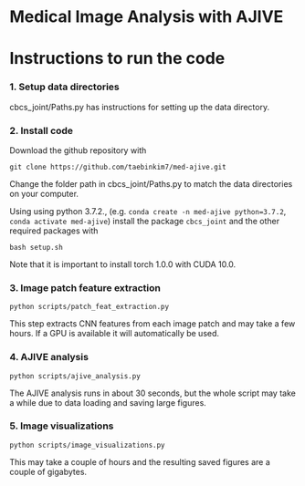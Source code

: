 # Medical Image Analysis with AJIVE

# Instructions to run the code

### 1. Setup data directories

cbcs_joint/Paths.py has instructions for setting up the data directory.

### 2. Install code

Download the github repository with
```
git clone https://github.com/taebinkim7/med-ajive.git
```
Change the folder path in cbcs_joint/Paths.py to match the data directories on your computer.

Using using python 3.7.2., (e.g. `conda create -n med-ajive python=3.7.2`, `conda activate med-ajive`) install the package `cbcs_joint` and the other required packages with
```
bash setup.sh
```

Note that it is important to install torch 1.0.0 with CUDA 10.0.


### 3. Image patch feature extraction

```
python scripts/patch_feat_extraction.py
```

This step extracts CNN features from each image patch and may take a few hours. If a GPU is available it will automatically be used.

### 4. AJIVE analysis

```
python scripts/ajive_analysis.py
```

The AJIVE analysis runs in about 30 seconds, but the whole script may take a while due to data loading and saving large figures.

### 5. Image visualizations

```
python scripts/image_visualizations.py
```

This may take a couple of hours and the resulting saved figures are a couple of gigabytes.
